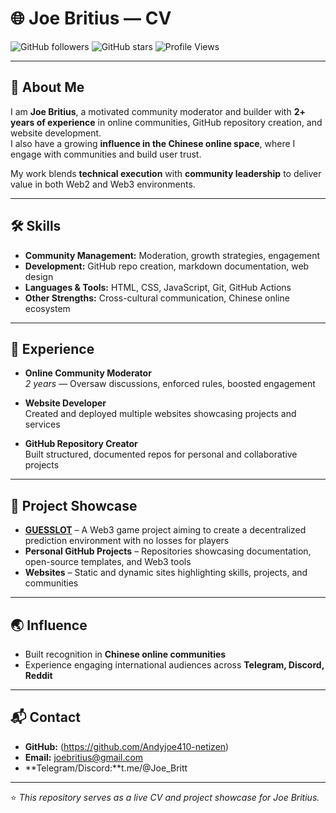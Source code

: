 # 🌐 Joe Britius — CV

![GitHub followers](https://img.shields.io/github/followers/your-username?style=social)
![GitHub stars](https://img.shields.io/github/stars/your-username?style=social)
![Profile Views](https://komarev.com/ghpvc/?username=your-username&color=blue)

---

## 👋 About Me
I am **Joe Britius**, a motivated community moderator and builder with **2+ years of experience** in online communities, GitHub repository creation, and website development.  
I also have a growing **influence in the Chinese online space**, where I engage with communities and build user trust.  

My work blends **technical execution** with **community leadership** to deliver value in both Web2 and Web3 environments.

---

## 🛠️ Skills
- **Community Management:** Moderation, growth strategies, engagement  
- **Development:** GitHub repo creation, markdown documentation, web design  
- **Languages & Tools:** HTML, CSS, JavaScript, Git, GitHub Actions  
- **Other Strengths:** Cross-cultural communication, Chinese online ecosystem  

---

## 💼 Experience
- **Online Community Moderator**  
  *2 years* — Oversaw discussions, enforced rules, boosted engagement  

- **Website Developer**  
  Created and deployed multiple websites showcasing projects and services  

- **GitHub Repository Creator**  
  Built structured, documented repos for personal and collaborative projects  

---

## 🚀 Project Showcase
- **[GUESSLOT](#)** – A Web3 game project aiming to create a decentralized prediction environment with no losses for players  
- **Personal GitHub Projects** – Repositories showcasing documentation, open-source templates, and Web3 tools  
- **Websites** – Static and dynamic sites highlighting skills, projects, and communities  

---

## 🌏 Influence
- Built recognition in **Chinese online communities**  
- Experience engaging international audiences across **Telegram, Discord, Reddit**  

---

## 📬 Contact
- **GitHub:** 
(https://github.com/Andyjoe410-netizen)  
- **Email:** joebritius@gmail.com 
- **Telegram/Discord:**t.me/@Joe_Britt

---

⭐️ *This repository serves as a live CV and project showcase for Joe Britius.*

